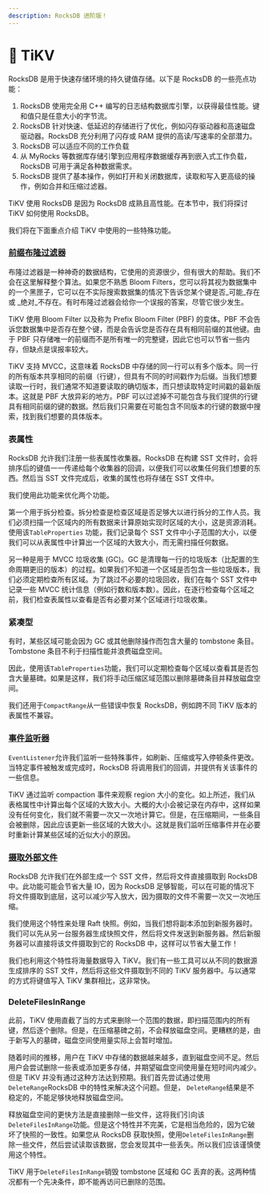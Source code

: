 ```yaml
---
description: RocksDB 进阶版！
---
```


# 🤩 TiKV

RocksDB 是用于快速存储环境的持久键值存储。以下是 RocksDB 的一些亮点功能：

1. RocksDB 使用完全用 C++ 编写的日志结构数据库引擎，以获得最佳性能。键和值只是任意大小的字节流。
2. RocksDB 针对快速、低延迟的存储进行了优化，例如闪存驱动器和高速磁盘驱动器。RocksDB 充分利用了闪存或 RAM 提供的高读/写速率的全部潜力。
3. RocksDB 可以适应不同的工作负载
4. 从 MyRocks 等数据库存储引擎到应用程序数据缓存再到嵌入式工作负载，RocksDB 可用于满足各种数据需求。
5. RocksDB 提供了基本操作，例如打开和关闭数据库，读取和写入更高级的操作，例如合并和压缩过滤器。

TiKV 使用 RocksDB 是因为 RocksDB 成熟且高性能。在本节中，我们将探讨 TiKV 如何使用 RocksDB。

我们将在下面重点介绍 TiKV 中使用的一些特殊功能。

### [前缀布隆过滤器](https://github.com/facebook/rocksdb/wiki/RocksDB-Bloom-Filter)

布隆过滤器是一种神奇的数据结构，它使用的资源很少，但有很大的帮助。我们不会在这里解释整个算法。如果您不熟悉 Bloom Filters，您可以将其视为数据集中的一个黑匣子，它可以在不实际搜索数据集的情况下告诉您某个键是否_可能_存在或 _绝对_不存在。有时布隆过滤器会给你一个误报的答案，尽管它很少发生。

TiKV 使用 Bloom Filter 以及称为 Prefix Bloom Filter (PBF) 的变体。PBF 不会告诉您数据集中是否存在整个键，而是会告诉您是否存在具有相同前缀的其他键。由于 PBF 只存储唯一的前缀而不是所有唯一的完整键，因此它也可以节省一些内存，但缺点是误报率较大。

TiKV 支持 MVCC，这意味着 RocksDB 中存储的同一行可以有多个版本。同一行的所有版本共享相同的前缀（行键），但具有不同的时间戳作为后缀。当我们想要读取一行时，我们通常不知道要读取的确切版本，而只想读取特定时间戳的最新版本。这就是 PBF 大放异彩的地方。PBF 可以过滤掉不可能包含与我们提供的行键具有相同前缀的键的数据。然后我们只需要在可能包含不同版本的行键的数据中搜索，找到我们想要的具体版本。

### 表属性

RocksDB 允许我们注册一些表属性收集器。RocksDB 在构建 SST 文件时，会将排序后的键值一一传递给每个收集器的回调，以便我们可以收集任何我们想要的东西。然后当 SST 文件完成后，收集的属性也将存储在 SST 文件中。

我们使用此功能来优化两个功能。

第一个用于拆分检查。拆分检查是检查区域是否足够大以进行拆分的工作人员。我们必须扫描一个区域内的所有数据来计算原始实现时区域的大小，这是资源消耗。使用该`TableProperties` 功能，我们记录每个 SST 文件中小子范围的大小，以便我们可以从表属性中计算出一个区域的大致大小，而无需扫描任何数据。

另一种是用于 MVCC 垃圾收集 (GC)。GC 是清理每一行的垃圾版本（比配置的生命周期更旧的版本）的过程。如果我们不知道一个区域是否包含一些垃圾版本，我们必须定期检查所有区域。为了跳过不必要的垃圾回收，我们在每个 SST 文件中记录一些 MVCC 统计信息（例如行数和版本数）。因此，在逐行检查每个区域之前，我们检查表属性以查看是否有必要对某个区域进行垃圾收集。

### 紧凑型

有时，某些区域可能会因为 GC 或其他删除操作而包含大量的 tombstone 条目。Tombstone 条目不利于扫描性能并浪费磁盘空间。

因此，使用该`TableProperties`功能，我们可以定期检查每个区域以查看其是否包含大量墓碑。如果是这样，我们将手动压缩区域范围以删除墓碑条目并释放磁盘空间。

我们还用于`CompactRange`从一些错误中恢复 RocksDB，例如跨不同 TiKV 版本的表属性不兼容。

### [事件监听器](https://github.com/facebook/rocksdb/wiki/EventListener)

`EventListener`允许我们监听一些特殊事件，如刷新、压缩或写入停顿条件更改。当特定事件被触发或完成时，RocksDB 将调用我们的回调，并提供有关该事件的一些信息。

TiKV 通过监听 compaction 事件来观察 region 大小的变化。如上所述，我们从表格属性中计算出每个区域的大致大小。大概的大小会被记录在内存中，这样如果没有任何变化，我们就不需要一次又一次地计算它。但是，在压缩期间，一些条目会被删除，因此应该更新一些区域的大致大小。这就是我们监听压缩事件并在必要时重新计算某些区域的近似大小的原因。

### [摄取外部文件](https://github.com/facebook/rocksdb/wiki/Creating-and-Ingesting-SST-files)

RocksDB 允许我们在外部生成一个 SST 文件，然后将文件直接摄取到 RocksDB 中。此功能可能会节省大量 IO，因为 RocksDB 足够智能，可以在可能的情况下将文件摄取到底层，这可以减少写入放大，因为摄取的文件不需要一次又一次地压缩。

我们使用这个特性来处理 Raft 快照。例如，当我们想将副本添加到新服务器时。我们可以先从另一台服务器生成快照文件，然后将文件发送到新服务器。然后新服务器可以直接将该文件摄取到它的 RocksDB 中，这样可以节省大量工作！

我们也利用这个特性将海量数据导入 TiKV。我们有一些工具可以从不同的数据源生成排序的 SST 文件，然后将这些文件摄取到不同的 TiKV 服务器中。与以通常的方式将键值写入 TiKV 集群相比，这非常快。

### DeleteFilesInRange

此前，TiKV 使用直截了当的方式来删除一个范围的数据，即扫描范围内的所有键，然后逐个删除。但是，在压缩墓碑之前，不会释放磁盘空间。更糟糕的是，由于新写入的墓碑，磁盘空间使用量实际上会暂时增加。

随着时间的推移，用户在 TiKV 中存储的数据越来越多，直到磁盘空间不足。然后用户会尝试删除一些表或添加更多存储，并期望磁盘空间使用量在短时间内减少。但是 TiKV 并没有通过这种方法达到预期。我们首先尝试通过使用`DeleteRange`RocksDB 中的特性来解决这个问题。但是， `DeleteRange`结果是不稳定的，不能足够快地释放磁盘空间。

释放磁盘空间的更快方法是直接删除一些文件，这将我们引向该`DeleteFilesInRange`功能。但是这个特性并不完美，它是相当危险的，因为它破坏了快照的一致性。如果您从 RocksDB 获取快照，使用`DeleteFilesInRange`删除一些文件，然后尝试读取该数据，您会发现其中一些丢失。所以我们应该谨慎使用这个特性。

TiKV 用于`DeleteFilesInRange`销毁 tombstone 区域和 GC 丢弃的表。这两种情况都有一个先决条件，即不能再访问已删除的范围。
